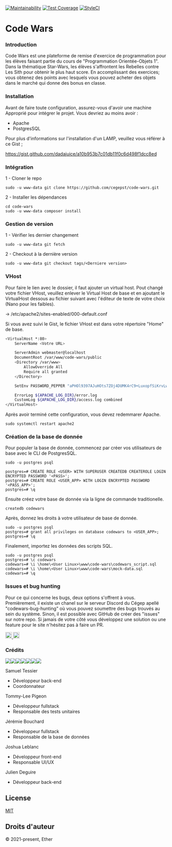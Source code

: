 [![Maintainability](https://api.codeclimate.com/v1/badges/24f7d94b96d3412089fe/maintainability)](https://codeclimate.com/github/cegepst/code-wars/maintainability)
[![Test Coverage](https://api.codeclimate.com/v1/badges/24f7d94b96d3412089fe/test_coverage)](https://codeclimate.com/github/cegepst/code-wars/test_coverage)
[![StyleCI](https://github.styleci.io/repos/403798502/shield?style=flat&branch=dev)](https://github.styleci.io/repos/403798502)

# Code Wars

### Introduction

Code Wars est une plateforme de remise d'exercice de programmation pour
les élèves faisant partie du cours de "Programmation Orientée-Objets 1".
Dans la thématique Star-Wars, les élèves s'affrontent les Rebelles contre
Les Sith pour obtenir le plus haut score. En accomplissant des exercices;
vous obtenez des points avec lesquels vous pouvez acheter des objets dans
le marché qui donne des bonus en classe.

### Installation

Avant de faire toute configuration, assurez-vous d'avoir une machine
Approprié pour intégrer le projet. Vous devriez au moins avoir :

- Apache
- PostgresSQL

Pour plus d'informations sur l'installation d'un LAMP, veuillez vous
référer à ce Gist ;

https://gist.github.com/dadajuice/a10b953b7c01db11f0c6d498f1dcc8ed

### Intégration

1 - Cloner le repo
~~~
sudo -u www-data git clone https://github.com/cegepst/code-wars.git
~~~
2 - Installer les dépendances
~~~
cd code-wars
sudo -u www-data composer install
~~~

### Gestion de version

1 - Vérifier les dernier changement
~~~
sudo -u www-data git fetch
~~~
    
2 - Checkout à la dernière version
~~~
sudo -u www-data git checkout tags/<Derniere version>
~~~

### VHost

Pour faire le lien avec le dossier, il faut ajouter un virtual host.
Pout changé votre fichier VHost, veuillez enlever le Virtual Host
de base et en ajoutant le VirtualHost dessous au fichier suivant
avec l'éditeur de texte de votre choix (Nano pour les faibles).

-> /etc/apache2/sites-enabled/000-default.conf

Si vous avez suivi le Gist, le fichier VHost est dans votre répertoire
"Home" de base.

```bash
<VirtualHost *:80>
	ServerName <Votre URL>

	ServerAdmin webmaster@localhost
	DocumentRoot /var/www/code-wars/public
	<Directory /var/www>
		AllowOverride All
		Require all granted
	</Directory>

	SetEnv PASSWORD_PEPPER "aPHOl9397AJuHOts7ZOj4DUMK4rC9+LuxopfSiKrvLw="

	ErrorLog ${APACHE_LOG_DIR}/error.log
	CustomLog ${APACHE_LOG_DIR}/access.log combined
</VirtualHost>
```

Après avoir terminé cette configuration, vous devez redemmarer Apache.
~~~
sudo systemctl restart apache2
~~~

### Création de la base de donnée

Pour populer la base de donnée, commencez par créer vos utilisateurs de
base avec le CLI de PostgresSQL.
~~~
sudo -u postgres psql

postgres=# CREATE ROLE <USER> WITH SUPERUSER CREATEDB CREATEROLE LOGIN ENCRYPTED PASSWORD '<PASS>';
postgres=# CREATE ROLE <USER_APP> WITH LOGIN ENCRYPTED PASSWORD '<PASS_APP>';
postgres=# \q
~~~

Ensuite créez votre base de donnée via la ligne de commande traditionelle.  

~~~
createdb codewars
~~~

Après, donnez les droits à votre utilisateur de base de donnée.

~~~
sudo -u postgres psql
postgres=# grant all privileges on database codewars to <USER_APP>;
postgres=# \q
~~~

Finalement, importez les données des scripts SQL.

~~~
sudo -u postgres psql
postgres=# \c codewars
codewars=# \i \home\<User Linux>\www\code-wars\codewars_script.sql
codewars=# \i \home\<User Linux>\www\code-wars\mock-data.sql
codewars=# \q
~~~

### Issues et bug hunting

Pour ce qui concerne les bugs, deux options s'offrent à vous. Premièrement,
il existe un chanel sur le serveur Discord du Cégep apellé "codewars-bug-hunting"
où vous pouvez soumettre des bugs trouvés au sein du système. Sinon, il est possible
avec GitHub de créer des "issues" sur notre repo. Si jamais de votre côté vous développez
une solution ou une feature pour le site n'hésitez pas à faire un PR.

<a href="https://discord.gg/fRvsWMNuDe">
    <img style="height: 20px; widht: auto;" src="https://pnggrid.com/wp-content/uploads/2021/05/Discord-Logo-White-1024x780.png" />
</a>
<a href="https://github.com/cegepst/code-wars/issues">
    <img style="height: 20px; widht: auto;" src="https://logodix.com/logo/64439.png" />
</a>

### Crédits

<div style="display: flex;">
    <a href="https://github.com/WooDooWooDa">
	<img src="https://avatars.githubusercontent.com/u/72167870?s=60&v=4" />
    </a>
    <a href="https://github.com/ZElGHTS">
	<img src="https://avatars.githubusercontent.com/u/72167889?s=60&v=4" />
    </a>
    <a href="https://github.com/BigBoi077">
	<img src="https://avatars.githubusercontent.com/u/58580199?s=60&v=4" />
    </a>
    <a href="https://github.com/Lee31416">
	<img src="https://avatars.githubusercontent.com/u/72167772?s=60&v=4" />
    </a>
    <a href="https://github.com/CordePanthere61">
	<img src="https://avatars.githubusercontent.com/u/72167795?s=60&v=4" />
    </a>
    <a href="https://github.com/dadajuice">
	<img src="https://avatars.githubusercontent.com/u/4491532?s=60&v=4" />
    </a>
    <a href="https://github.com/jordanrioux">
	<img src="https://avatars.githubusercontent.com/u/3046578?s=60&v=4" />
    </a>
</div>

Samuel Tessier
  * Développeur back-end
  * Coordonnateur
  
Tommy-Lee Pigeon
  * Développeur fullstack
  * Responsable des tests unitaires
  
Jérémie Bouchard
  - Développeur fullstack
  - Responsable de la base de données
  
Joshua Leblanc
  * Développeur front-end
  * Responsable UI/UX
  
Julien Deguire
  * Développeur back-end

## License

[MIT](https://opensource.org/licenses/MIT)

## Droits d'auteur

© 2021-present, Ether
